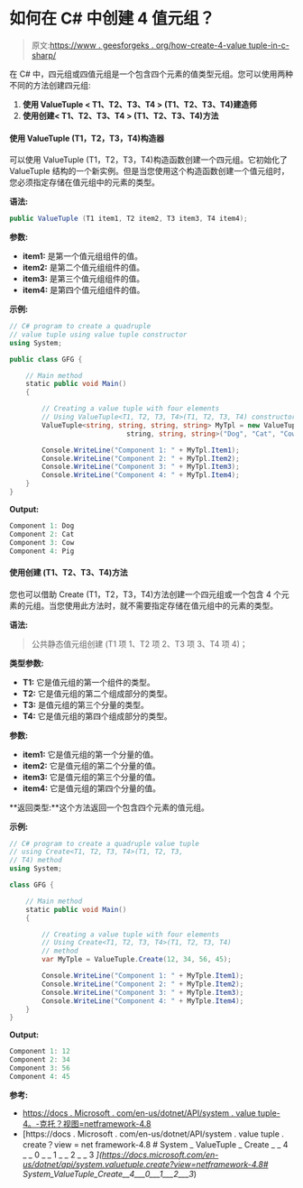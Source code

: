 # 如何在 C# 中创建 4 值元组？

> 原文:[https://www . geesforgeks . org/how-create-4-value tuple-in-c-sharp/](https://www.geeksforgeeks.org/how-to-create-4-valuetuple-in-c-sharp/)

在 C# 中，四元组或四值元组是一个包含四个元素的值类型元组。您可以使用两种不同的方法创建四元组:

1.  **使用 ValueTuple < T1、T2、T3、T4 > (T1、T2、T3、T4)建造师**
2.  **使用创建< T1、T2、T3、T4 > (T1、T2、T3、T4)方法**

#### 使用 ValueTuple <t1 t2="" t3="" t4="">(T1，T2，T3，T4)构造器</t1>

可以使用 ValueTuple <t1 t2="" t3="" t4="">(T1，T2，T3，T4)构造函数创建一个四元组。它初始化了 ValueTuple <t1 t2="" t3="" t4="">结构的一个新实例。但是当您使用这个构造函数创建一个值元组时，您必须指定存储在值元组中的元素的类型。</t1></t1>

**语法:**

```cs
public ValueTuple (T1 item1, T2 item2, T3 item3, T4 item4);
```

**参数:**

*   **item1:** 是第一个值元组组件的值。
*   **item2:** 是第二个值元组组件的值。
*   **item3:** 是第三个值元组组件的值。
*   **item4:** 是第四个值元组组件的值。

**示例:**

```cs
// C# program to create a quadruple
// value tuple using value tuple constructor
using System;

public class GFG {

    // Main method
    static public void Main()
    {

        // Creating a value tuple with four elements
        // Using ValueTuple<T1, T2, T3, T4>(T1, T2, T3, T4) constructor
        ValueTuple<string, string, string, string> MyTpl = new ValueTuple<string,
                             string, string, string>("Dog", "Cat", "Cow", "Pig");

        Console.WriteLine("Component 1: " + MyTpl.Item1);
        Console.WriteLine("Component 2: " + MyTpl.Item2);
        Console.WriteLine("Component 3: " + MyTpl.Item3);
        Console.WriteLine("Component 4: " + MyTpl.Item4);
    }
}
```

**Output:**

```cs
Component 1: Dog
Component 2: Cat
Component 3: Cow
Component 4: Pig

```

#### 使用创建 <t1 t2="" t3="" t4="">(T1、T2、T3、T4)方法</t1>

您也可以借助 Create <t1 t2="" t3="" t4="">(T1，T2，T3，T4)方法创建一个四元组或一个包含 4 个元素的元组。当您使用此方法时，就不需要指定存储在值元组中的元素的类型。</t1>

**语法:**

> 公共静态值元组<t1 t2="" t3="" t4="">创建 <t1 t2="" t3="" t4="">(T1 项 1、T2 项 2、T3 项 3、T4 项 4)；</t1></t1>

**类型参数:**

*   **T1:** 它是值元组的第一个组件的类型。
*   **T2:** 它是值元组的第二个组成部分的类型。
*   **T3:** 是值元组的第三个分量的类型。
*   **T4:** 它是值元组的第四个组成部分的类型。

**参数:**

*   **item1:** 它是值元组的第一个分量的值。
*   **item2:** 它是值元组的第二个分量的值。
*   **item3:** 它是值元组的第三个分量的值。
*   **item4:** 它是值元组的第四个分量的值。

**返回类型:**这个方法返回一个包含四个元素的值元组。

**示例:**

```cs
// C# program to create a quadruple value tuple
// using Create<T1, T2, T3, T4>(T1, T2, T3, 
// T4) method
using System;

class GFG {

    // Main method
    static public void Main()
    {

        // Creating a value tuple with four elements
        // Using Create<T1, T2, T3, T4>(T1, T2, T3, T4)
        // method
        var MyTple = ValueTuple.Create(12, 34, 56, 45);

        Console.WriteLine("Component 1: " + MyTple.Item1);
        Console.WriteLine("Component 2: " + MyTple.Item2);
        Console.WriteLine("Component 3: " + MyTple.Item3);
        Console.WriteLine("Component 4: " + MyTple.Item4);
    }
}
```

**Output:**

```cs
Component 1: 12
Component 2: 34
Component 3: 56
Component 4: 45

```

**参考:**

*   [https://docs . Microsoft . com/en-us/dotnet/API/system . value tuple-4。-克托？视图=netframework-4.8](https://docs.microsoft.com/en-us/dotnet/api/system.valuetuple-4.-ctor?view=netframework-4.8)
*   [https://docs . Microsoft . com/en-us/dotnet/API/system . value tuple . create？view = net framework-4.8 # System _ ValueTuple _ Create _ _ 4 _ _ 0 _ _ 1 _ _ 2 _ _ 3 _](https://docs.microsoft.com/en-us/dotnet/api/system.valuetuple.create?view=netframework-4.8# System_ValueTuple_Create__4___0___1___2___3_)